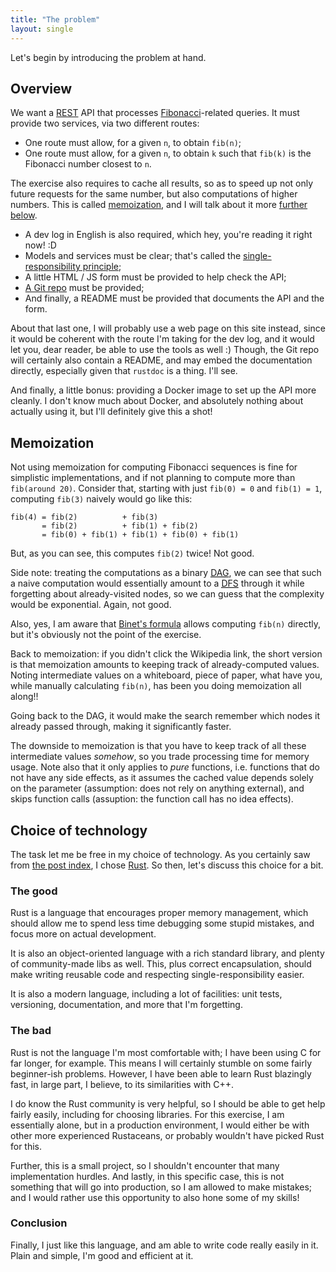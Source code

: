 ```yaml
---
title: "The problem"
layout: single
---
```


Let's begin by introducing the problem at hand.

## Overview

We want a [REST](https://en.wikipedia.org/wiki/Representational_state_transfer) API that processes [Fibonacci](https://en.wikipedia.org/wiki/Fibonacci_number)-related queries.
It must provide two services, via two different routes:

- One route must allow, for a given `n`, to obtain `fib(n)`;
- One route must allow, for a given `n`, to obtain `k` such that `fib(k)` is the Fibonacci number closest to `n`.

The exercise also requires to cache all results, so as to speed up not only future requests for the same number, but also computations of higher numbers.
This is called [memoization](https://en.wikipedia.org/wiki/Memoization), and I will talk about it more [further below](#memoization).

- A dev log in English is also required, which hey, you're reading it right now! :D
- Models and services must be clear; that's called the [single-responsibility principle](https://en.wikipedia.org/wiki/Single-responsibility_principle);
- A little HTML / JS form must be provided to help check the API;
- [A Git repo](https://github.com/ISSOtm/fibrs) must be provided;
- And finally, a README must be provided that documents the API and the form.

About that last one, I will probably use a web page on this site instead, since it would be coherent with the route I'm taking for the dev log, and it would let you, dear reader, be able to use the tools as well :)
Though, the Git repo will certainly also contain a README, and may embed the documentation directly, especially given that `rustdoc` is a thing.
I'll see.

And finally, a little bonus: providing a Docker image to set up the API more cleanly.
I don't know much about Docker, and absolutely nothing about actually using it, but I'll definitely give this a shot!

## Memoization

Not using memoization for computing Fibonacci sequences is fine for simplistic implementations, and if not planning to compute more than `fib(around 20)`.
Consider that, starting with just `fib(0) = 0` and `fib(1) = 1`, computing `fib(3)` naively would go like this:

```
fib(4) = fib(2)          + fib(3)
       = fib(2)          + fib(1) + fib(2)
       = fib(0) + fib(1) + fib(1) + fib(0) + fib(1)
```

But, as you can see, this computes `fib(2)` twice!
Not good.

Side note: treating the computations as a binary [<abbr title="Directed Acyclic Graph">DAG</abbr>](https://en.wikipedia.org/wiki/Directed_acyclic_graph), we can see that such a naive computation would essentially amount to a [<abbr title="Depth-First Search">DFS</abbr>](https://en.wikipedia.org/wiki/Depth-first_search) through it while forgetting about already-visited nodes, so we can guess that the complexity would be exponential.
Again, not good.

Also, yes, I am aware that [Binet's formula](https://en.wikipedia.org/wiki/Fibonacci_number#Binet's_formula) allows computing `fib(n)` directly, but it's obviously not the point of the exercise.

Back to memoization: if you didn't click the Wikipedia link, the short version is that memoization amounts to keeping track of already-computed values.
Noting intermediate values on a whiteboard, piece of paper, what have you, while manually calculating `fib(n)`, has been you doing memoization all along!!

Going back to the DAG, it would make the search remember which nodes it already passed through, making it significantly faster.

The downside to memoization is that you have to keep track of all these intermediate values *somehow*, so you trade processing time for memory usage.
Note also that it only applies to *pure* functions, i.e. functions that do not have any side effects, as it assumes the cached value depends solely on the parameter (assumption: does not rely on anything external), and skips function calls (assuption: the function call has no idea effects).

## Choice of technology

The task let me be free in my choice of technology.
As you certainly saw from [the post index](/fibrs), I chose [Rust](https://www.rust-lang.org/).
So then, let's discuss this choice for a bit.

### The good

Rust is a language that encourages proper memory management, which should allow me to spend less time debugging some stupid mistakes, and focus more on actual development.

It is also an object-oriented language with a rich standard library, and plenty of community-made libs as well.
This, plus correct encapsulation, should make writing reusable code and respecting single-responsibility easier.

It is also a modern language, including a lot of facilities: unit tests, versioning, documentation, and more that I'm forgetting.

### The bad

Rust is not the language I'm most comfortable with; I have been using C for far longer, for example.
This means I will certainly stumble on some fairly beginner-ish problems.
However, I have been able to learn Rust blazingly fast, in large part, I believe, to its similarities with C++.

I do know the Rust community is very helpful, so I should be able to get help fairly easily, including for choosing libraries.
For this exercise, I am essentially alone, but in a production environment, I would either be with other more experienced Rustaceans, or probably wouldn't have picked Rust for this.

Further, this is a small project, so I shouldn't encounter that many implementation hurdles.
And lastly, in this specific case, this is not something that will go into production, so I am allowed to make mistakes; and I would rather use this opportunity to also hone some of my skills!

### Conclusion

Finally, I just like this language, and am able to write code really easily in it.
Plain and simple, I'm good and efficient at it.
